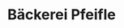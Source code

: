 ---
title: "Bäckerei Pfeifle"
url: /freiburg-im-breisgau/baeckerei-pfeifle-markgrafenstrasse/
shop: Bäckerei
---